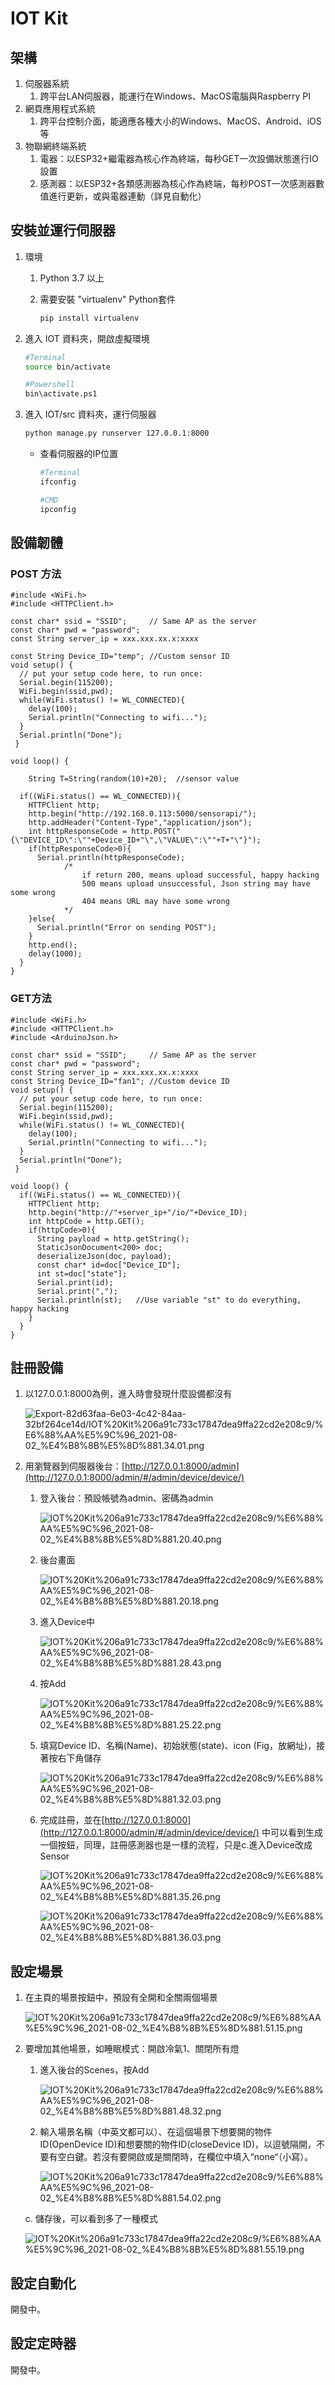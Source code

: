 # IOT Kit

## 架構

1. 伺服器系統
    1. 跨平台LAN伺服器，能運行在Windows、MacOS電腦與Raspberry PI
2. 網頁應用程式系統
    1. 跨平台控制介面，能適應各種大小的Windows、MacOS、Android、iOS等
3. 物聯網終端系統
    1. 電器：以ESP32+繼電器為核心作為終端，每秒GET一次設備狀態進行IO設置
    2. 感測器：以ESP32+各類感測器為核心作為終端，每秒POST一次感測器數值進行更新，或與電器連動（詳見自動化）

## 安裝並運行伺服器

1. 環境
    1. Python 3.7 以上 
    2. 需要安裝 "virtualenv" Python套件
        
        ```bash
        pip install virtualenv
        ```
        
2. 進入 IOT 資料夾，開啟虛擬環境
    
    ```bash
    #Terminal
    source bin/activate
    ```
    
    ```bash
    #Powershell
    bin\activate.ps1
    ```
    
3. 進入 IOT/src 資料夾，運行伺服器
    
    ```bash
    python manage.py runserver 127.0.0.1:8000
    ```
    
    - 查看伺服器的IP位置
        
        ```bash
        #Terminal
        ifconfig
        ```
        
        ```bash
        #CMD
        ipconfig
        ```
        

## 設備韌體

### POST 方法

```arduino
#include <WiFi.h>
#include <HTTPClient.h>

const char* ssid = "SSID";     // Same AP as the server
const char* pwd = "password";
const String server_ip = xxx.xxx.xx.x:xxxx

const String Device_ID="temp"; //Custom sensor ID
void setup() {
  // put your setup code here, to run once:
  Serial.begin(115200);
  WiFi.begin(ssid,pwd);
  while(WiFi.status() != WL_CONNECTED){
    delay(100);
    Serial.println("Connecting to wifi...");
  }
  Serial.println("Done");
 }

void loop() {

	String T=String(random(10)+20);  //sensor value

  if((WiFi.status() == WL_CONNECTED)){
    HTTPClient http;
    http.begin("http://192.168.0.113:5000/sensorapi/");
    http.addHeader("Content-Type","application/json");
    int httpResponseCode = http.POST("{\"DEVICE_ID\":\""+Device_ID+"\",\"VALUE\":\""+T+"\"}");
    if(httpResponseCode>0){
      Serial.println(httpResponseCode);
			/* 
				if return 200, means upload successful, happy hacking
				500 means upload unsuccessful, Json string may have some wrong
				404 means URL may have some wrong 
			*/
    }else{
      Serial.println("Error on sending POST");
    }
    http.end();
    delay(1000);
  }
}
```

 

### GET方法

```arduino
#include <WiFi.h>
#include <HTTPClient.h>
#include <ArduinoJson.h>

const char* ssid = "SSID";     // Same AP as the server
const char* pwd = "password";
const String server_ip = xxx.xxx.xx.x:xxxx
const String Device_ID="fan1"; //Custom device ID
void setup() {
  // put your setup code here, to run once:
  Serial.begin(115200);
  WiFi.begin(ssid,pwd);
  while(WiFi.status() != WL_CONNECTED){
    delay(100);
    Serial.println("Connecting to wifi...");
  }
  Serial.println("Done");
 }

void loop() {
  if((WiFi.status() == WL_CONNECTED)){
    HTTPClient http;
    http.begin("http://"+server_ip+"/io/"+Device_ID); 
    int httpCode = http.GET();
    if(httpCode>0){
      String payload = http.getString();
      StaticJsonDocument<200> doc;
      deserializeJson(doc, payload);
      const char* id=doc["Device_ID"];
      int st=doc["state"];
      Serial.print(id);
      Serial.print(",");
      Serial.println(st);   //Use variable "st" to do everything, happy hacking
    }
  }
}
```

## 註冊設備

1. 以127.0.0.1:8000為例，進入時會發現什麼設備都沒有
    
    ![Export-82d63faa-6e03-4c42-84aa-32bf264ce14d/IOT%20Kit%206a91c733c17847dea9ffa22cd2e208c9/%E6%88%AA%E5%9C%96_2021-08-02_%E4%B8%8B%E5%8D%881.34.01.png](IOT%20Kit%206a91c733c17847dea9ffa22cd2e208c9/%E6%88%AA%E5%9C%96_2021-08-02_%E4%B8%8B%E5%8D%881.34.01.png)
    
2. 用瀏覽器到伺服器後台：[http://127.0.0.1:8000/admin](http://127.0.0.1:8000/admin/#/admin/device/device/)
    1. 登入後台：預設帳號為admin、密碼為admin
        
        ![IOT%20Kit%206a91c733c17847dea9ffa22cd2e208c9/%E6%88%AA%E5%9C%96_2021-08-02_%E4%B8%8B%E5%8D%881.20.40.png](IOT%20Kit%206a91c733c17847dea9ffa22cd2e208c9/%E6%88%AA%E5%9C%96_2021-08-02_%E4%B8%8B%E5%8D%881.20.40.png)
        
    2. 後台畫面
        
        ![IOT%20Kit%206a91c733c17847dea9ffa22cd2e208c9/%E6%88%AA%E5%9C%96_2021-08-02_%E4%B8%8B%E5%8D%881.20.18.png](IOT%20Kit%206a91c733c17847dea9ffa22cd2e208c9/%E6%88%AA%E5%9C%96_2021-08-02_%E4%B8%8B%E5%8D%881.20.18.png)
        
    3. 進入Device中
        
        ![IOT%20Kit%206a91c733c17847dea9ffa22cd2e208c9/%E6%88%AA%E5%9C%96_2021-08-02_%E4%B8%8B%E5%8D%881.28.43.png](IOT%20Kit%206a91c733c17847dea9ffa22cd2e208c9/%E6%88%AA%E5%9C%96_2021-08-02_%E4%B8%8B%E5%8D%881.28.43.png)
        
    4. 按Add
        
        ![IOT%20Kit%206a91c733c17847dea9ffa22cd2e208c9/%E6%88%AA%E5%9C%96_2021-08-02_%E4%B8%8B%E5%8D%881.25.22.png](IOT%20Kit%206a91c733c17847dea9ffa22cd2e208c9/%E6%88%AA%E5%9C%96_2021-08-02_%E4%B8%8B%E5%8D%881.25.22.png)
        
    5. 填寫Device ID、名稱(Name)、初始狀態(state)、icon (Fig，放網址)，接著按右下角儲存
        
        ![IOT%20Kit%206a91c733c17847dea9ffa22cd2e208c9/%E6%88%AA%E5%9C%96_2021-08-02_%E4%B8%8B%E5%8D%881.32.03.png](IOT%20Kit%206a91c733c17847dea9ffa22cd2e208c9/%E6%88%AA%E5%9C%96_2021-08-02_%E4%B8%8B%E5%8D%881.32.03.png)
        
    6. 完成註冊，並在[http://127.0.0.1:8000](http://127.0.0.1:8000/admin/#/admin/device/device/) 中可以看到生成一個按鈕，同理，註冊感測器也是一樣的流程，只是c.進入Device改成Sensor
        
        ![IOT%20Kit%206a91c733c17847dea9ffa22cd2e208c9/%E6%88%AA%E5%9C%96_2021-08-02_%E4%B8%8B%E5%8D%881.35.26.png](IOT%20Kit%206a91c733c17847dea9ffa22cd2e208c9/%E6%88%AA%E5%9C%96_2021-08-02_%E4%B8%8B%E5%8D%881.35.26.png)
        
        ![IOT%20Kit%206a91c733c17847dea9ffa22cd2e208c9/%E6%88%AA%E5%9C%96_2021-08-02_%E4%B8%8B%E5%8D%881.36.03.png](IOT%20Kit%206a91c733c17847dea9ffa22cd2e208c9/%E6%88%AA%E5%9C%96_2021-08-02_%E4%B8%8B%E5%8D%881.36.03.png)
        

## 設定場景

1. 在主頁的場景按鈕中，預設有全開和全關兩個場景
    
    ![IOT%20Kit%206a91c733c17847dea9ffa22cd2e208c9/%E6%88%AA%E5%9C%96_2021-08-02_%E4%B8%8B%E5%8D%881.51.15.png](IOT%20Kit%206a91c733c17847dea9ffa22cd2e208c9/%E6%88%AA%E5%9C%96_2021-08-02_%E4%B8%8B%E5%8D%881.51.15.png)
    
2. 要增加其他場景，如睡眠模式：開啟冷氣1、關閉所有燈
    1. 進入後台的Scenes，按Add
        
        ![IOT%20Kit%206a91c733c17847dea9ffa22cd2e208c9/%E6%88%AA%E5%9C%96_2021-08-02_%E4%B8%8B%E5%8D%881.48.32.png](IOT%20Kit%206a91c733c17847dea9ffa22cd2e208c9/%E6%88%AA%E5%9C%96_2021-08-02_%E4%B8%8B%E5%8D%881.48.32.png)
        
    2. 輸入場景名稱（中英文都可以）、在這個場景下想要開的物件ID(OpenDevice ID)和想要關的物件ID(closeDevice ID)，以逗號隔開，不要有空白鍵。若沒有要開啟或是關閉時，在欄位中填入“none“（小寫）。
        
        ![IOT%20Kit%206a91c733c17847dea9ffa22cd2e208c9/%E6%88%AA%E5%9C%96_2021-08-02_%E4%B8%8B%E5%8D%881.54.02.png](IOT%20Kit%206a91c733c17847dea9ffa22cd2e208c9/%E6%88%AA%E5%9C%96_2021-08-02_%E4%B8%8B%E5%8D%881.54.02.png)
        
    
    c. 儲存後，可以看到多了一種模式
    
    ![IOT%20Kit%206a91c733c17847dea9ffa22cd2e208c9/%E6%88%AA%E5%9C%96_2021-08-02_%E4%B8%8B%E5%8D%881.55.19.png](IOT%20Kit%206a91c733c17847dea9ffa22cd2e208c9/%E6%88%AA%E5%9C%96_2021-08-02_%E4%B8%8B%E5%8D%881.55.19.png)
    

## 設定自動化

開發中。

## 設定定時器

開發中。
